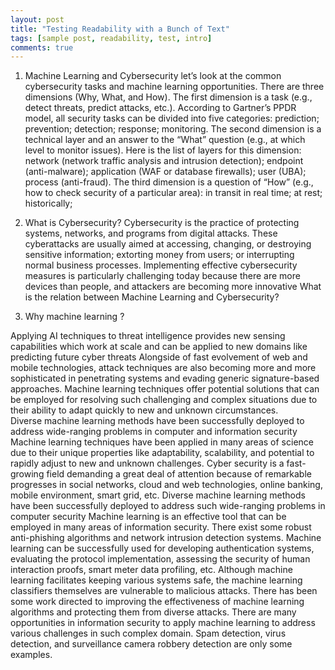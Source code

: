 ```yaml
---
layout: post
title: "Testing Readability with a Bunch of Text"
tags: [sample post, readability, test, intro]
comments: true
---
```


1. Machine Learning and Cybersecurity
 let’s look at the common cybersecurity tasks and machine learning opportunities. There are three dimensions (Why, What, and How).
The first dimension is a task (e.g., detect threats, predict attacks, etc.). According to Gartner’s PPDR model, all security tasks can be divided into five categories:
prediction;
prevention;
detection;
response;
monitoring.
The second dimension is a technical layer and an answer to the “What” question (e.g., at which level to monitor issues). Here is the list of layers for this dimension:
network (network traffic analysis and intrusion detection);
endpoint (anti-malware);
application (WAF or database firewalls);
user (UBA);
process (anti-fraud).
The third dimension is a question of “How” (e.g., how to check security of a particular area):
in transit in real time;
at rest;
historically;


2. What is Cybersecurity?
Cybersecurity is the practice of protecting systems, networks, and programs from digital attacks.
These cyberattacks are usually aimed at accessing, changing, or destroying sensitive information; extorting money from users; or interrupting normal business processes.
Implementing effective cybersecurity measures is particularly challenging today because there are more devices than people, and attackers are becoming more innovative
What is the relation between Machine Learning and Cybersecurity?

3. Why machine learning ?

Applying AI
techniques to threat intelligence provides new sensing
capabilities which work at scale and can be applied to
new domains like predicting future cyber threats
Alongside  of  fast  evolvement  of  web  and  mobile technologies,  attack  techniques  are  also  becoming  more and more sophisticated in penetrating systems and evading generic  signature-based  approaches.  Machine  learning techniques offer  potential solutions that can  be employed for resolving such challenging and complex situations due to  their  ability  to  adapt  quickly  to  new  and  unknown circumstances.  
Diverse  machine  learning  methods  have been  successfully  deployed  to  address  wide-ranging problems in computer and information security
Machine learning techniques have been applied in many areas of science due to their unique properties like adaptability, scalability, and potential to rapidly adjust to new and unknown challenges. 
Cyber security is a fast-growing field demanding a great deal of attention because of remarkable progresses in social networks, cloud and web technologies, online banking, mobile environment, smart grid, etc.
Diverse machine learning methods have been successfully deployed to address such wide-ranging problems in computer security
Machine  learning  is  an  effective  tool  that  can  be employed  in  many  areas  of  information  security.  There exist  some  robust  anti-phishing  algorithms  and  network intrusion  detection  systems.  Machine  learning  can  be successfully  used  for  developing  authentication  systems, evaluating  the  protocol  implementation,  assessing  the security  of  human  interaction  proofs,  smart  meter  data profiling,  etc.  Although  machine  learning  facilitates keeping  various  systems  safe,  the  machine  learning classifiers themselves are  vulnerable to malicious attacks. There  has  been  some  work  directed  to  improving  the effectiveness  of  machine  learning  algorithms  and protecting  them  from  diverse  attacks.
There  are  many opportunities  in  information  security  to  apply  machine learning  to  address  various  challenges  in  such  complex domain. Spam detection, virus detection,  and surveillance camera robbery detection are only some examples.
